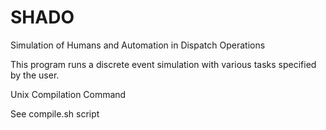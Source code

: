# SHADO
Simulation of Humans and Automation in Dispatch Operations

This program runs a discrete event simulation with various tasks specified by the user.

Unix Compilation Command

See compile.sh script
